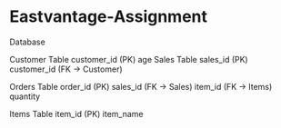 # Eastvantage-Assignment

Database

Customer Table
    customer_id (PK)
    age
    Sales Table
    sales_id (PK)
    customer_id (FK → Customer)

Orders Table
    order_id (PK)
    sales_id (FK → Sales)
    item_id (FK → Items)
    quantity

Items Table
    item_id (PK)
    item_name